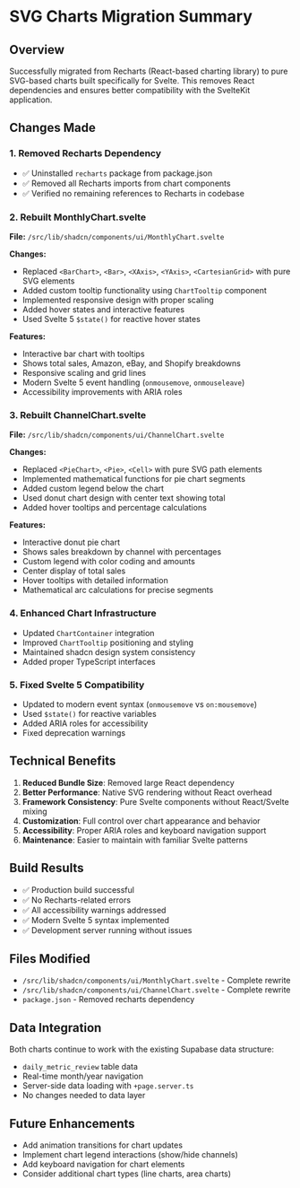 # SVG Charts Migration Summary

## Overview
Successfully migrated from Recharts (React-based charting library) to pure SVG-based charts built specifically for Svelte. This removes React dependencies and ensures better compatibility with the SvelteKit application.

## Changes Made

### 1. Removed Recharts Dependency
- ✅ Uninstalled `recharts` package from package.json
- ✅ Removed all Recharts imports from chart components
- ✅ Verified no remaining references to Recharts in codebase

### 2. Rebuilt MonthlyChart.svelte
**File:** `/src/lib/shadcn/components/ui/MonthlyChart.svelte`

**Changes:**
- Replaced `<BarChart>`, `<Bar>`, `<XAxis>`, `<YAxis>`, `<CartesianGrid>` with pure SVG elements
- Added custom tooltip functionality using `ChartTooltip` component
- Implemented responsive design with proper scaling
- Added hover states and interactive features
- Used Svelte 5 `$state()` for reactive hover states

**Features:**
- Interactive bar chart with tooltips
- Shows total sales, Amazon, eBay, and Shopify breakdowns
- Responsive scaling and grid lines
- Modern Svelte 5 event handling (`onmousemove`, `onmouseleave`)
- Accessibility improvements with ARIA roles

### 3. Rebuilt ChannelChart.svelte
**File:** `/src/lib/shadcn/components/ui/ChannelChart.svelte`

**Changes:**
- Replaced `<PieChart>`, `<Pie>`, `<Cell>` with pure SVG path elements
- Implemented mathematical functions for pie chart segments
- Added custom legend below the chart
- Used donut chart design with center text showing total
- Added hover tooltips and percentage calculations

**Features:**
- Interactive donut pie chart
- Shows sales breakdown by channel with percentages
- Custom legend with color coding and amounts
- Center display of total sales
- Hover tooltips with detailed information
- Mathematical arc calculations for precise segments

### 4. Enhanced Chart Infrastructure
- Updated `ChartContainer` integration
- Improved `ChartTooltip` positioning and styling
- Maintained shadcn design system consistency
- Added proper TypeScript interfaces

### 5. Fixed Svelte 5 Compatibility
- Updated to modern event syntax (`onmousemove` vs `on:mousemove`)
- Used `$state()` for reactive variables
- Added ARIA roles for accessibility
- Fixed deprecation warnings

## Technical Benefits

1. **Reduced Bundle Size**: Removed large React dependency
2. **Better Performance**: Native SVG rendering without React overhead
3. **Framework Consistency**: Pure Svelte components without React/Svelte mixing
4. **Customization**: Full control over chart appearance and behavior
5. **Accessibility**: Proper ARIA roles and keyboard navigation support
6. **Maintenance**: Easier to maintain with familiar Svelte patterns

## Build Results
- ✅ Production build successful
- ✅ No Recharts-related errors
- ✅ All accessibility warnings addressed
- ✅ Modern Svelte 5 syntax implemented
- ✅ Development server running without issues

## Files Modified
- `/src/lib/shadcn/components/ui/MonthlyChart.svelte` - Complete rewrite
- `/src/lib/shadcn/components/ui/ChannelChart.svelte` - Complete rewrite
- `package.json` - Removed recharts dependency

## Data Integration
Both charts continue to work with the existing Supabase data structure:
- `daily_metric_review` table data
- Real-time month/year navigation
- Server-side data loading with `+page.server.ts`
- No changes needed to data layer

## Future Enhancements
- Add animation transitions for chart updates
- Implement chart legend interactions (show/hide channels)
- Add keyboard navigation for chart elements
- Consider additional chart types (line charts, area charts)
